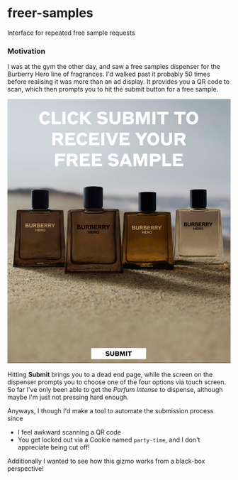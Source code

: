 # freer-samples
Interface for repeated free sample requests

### Motivation
I was at the gym the other day, and saw a free samples dispenser for the Burberry Hero line of fragrances. I'd walked past it probably 50 times before realising it was more than an ad display. It provides you a QR code to scan, which then prompts you to hit the submit button for a free sample.

![The prompt in question.](doc/img/image.png)

Hitting **Submit** brings you to a dead end page, while the screen on the dispenser prompts you to choose one of the four options via touch screen. So far I've only been able to get the *Parfum Intense* to dispense, although maybe I'm just not pressing hard enough.

Anyways, I though I'd make a tool to automate the submission process since 

- I feel awkward scanning a QR code
- You get locked out via a Cookie named `party-time`, and I don't appreciate being cut off!

Additionally I wanted to see how this gizmo works from a black-box perspective!